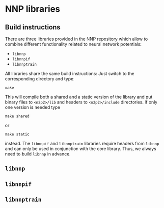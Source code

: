 NNP libraries
=============

Build instructions
------------------

There are three libraries provided in the NNP repository which allow to combine
different functionality related to neural network potentials:

- `libnnp`
- `libnnpif`
- `libnnptrain`

All libraries share the same build instructions: Just switch to the
corresponding directory and type:
```
make
```
This will compile both a shared and a static version of the library and put
binary files to `<n2p2>/lib` and headers to `<n2p2>/include` directories. If only
one version is needed type
```
make shared
```
or
```
make static
```
instead. The `libnnpif` and `libnnptrain` libraries require headers from
`libnnp` and can only be used in conjunction with the core library. Thus, we
always need to build `libnnp` in advance.

`libnnp`
--------

`libnnpif`
----------

`libnnptrain`
-------------

